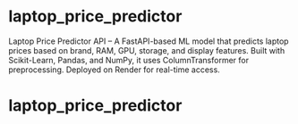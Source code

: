 # laptop_price_predictor
Laptop Price Predictor API – A FastAPI-based ML model that predicts laptop prices based on brand, RAM, GPU, storage, and display features. Built with Scikit-Learn, Pandas, and NumPy, it uses ColumnTransformer for preprocessing. Deployed on Render for real-time access.
# laptop_price_predictor
